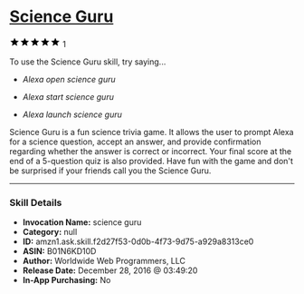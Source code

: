 # [Science Guru](http://alexa.amazon.com/#skills/amzn1.ask.skill.f2d27f53-0d0b-4f73-9d75-a929a8313ce0)
![5 stars](../../images/ic_star_black_18dp_1x.png)![5 stars](../../images/ic_star_black_18dp_1x.png)![5 stars](../../images/ic_star_black_18dp_1x.png)![5 stars](../../images/ic_star_black_18dp_1x.png)![5 stars](../../images/ic_star_black_18dp_1x.png) 1

To use the Science Guru skill, try saying...

* *Alexa open science guru*

* *Alexa start science guru*

* *Alexa launch science guru*

Science Guru is a fun science trivia game. It allows the user to prompt Alexa for a science question, accept an answer, and provide confirmation regarding whether the answer is correct or incorrect. Your final score at the end of a 5-question quiz is also provided. Have fun with the game and don't be surprised if your friends call you the Science Guru.

***

### Skill Details

* **Invocation Name:** science guru
* **Category:** null
* **ID:** amzn1.ask.skill.f2d27f53-0d0b-4f73-9d75-a929a8313ce0
* **ASIN:** B01N6KD10D
* **Author:** Worldwide Web Programmers, LLC
* **Release Date:** December 28, 2016 @ 03:49:20
* **In-App Purchasing:** No
